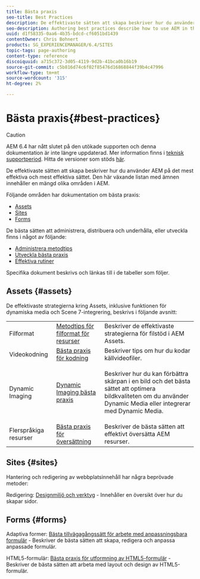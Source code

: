 ```yaml
---
title: Bästa praxis
seo-title: Best Practices
description: De effektivaste sätten att skapa beskriver hur du använder AEM på det mest effektiva och mest effektiva sättet. Den här växande listan med ämnen innehåller en mängd olika områden i AEM.
seo-description: Authoring best practices describe how to use AEM in the most efficient and most effective way possible. This growing list of topics includes a variety of areas in AEM.
uuid: d1f58335-0aa6-4b35-bdcd-cf6051bd1439
contentOwner: Chris Bohnert
products: SG_EXPERIENCEMANAGER/6.4/SITES
topic-tags: page-authoring
content-type: reference
discoiquuid: a715c372-3d05-4119-9d2b-41bca0b16b19
source-git-commit: c5b816d74c6f02f85476d16868844f39b4c47996
workflow-type: tm+mt
source-wordcount: '315'
ht-degree: 2%

---
```



# Bästa praxis{#best-practices}

>[!CAUTION]
>
>AEM 6.4 har nått slutet på den utökade supporten och denna dokumentation är inte längre uppdaterad. Mer information finns i [teknisk supportperiod](https://helpx.adobe.com/support/programs/eol-matrix.html). Hitta de versioner som stöds [här](https://experienceleague.adobe.com/docs/).

De effektivaste sätten att skapa beskriver hur du använder AEM på det mest effektiva och mest effektiva sättet. Den här växande listan med ämnen innehåller en mängd olika områden i AEM.

Följande områden har dokumentation om bästa praxis:

* [Assets](#assets)
* [Sites](#sites)
* [Forms](#forms)

De bästa sätten att administrera, distribuera och underhålla, eller utveckla finns i något av följande:

* [Administrera metodtips](/help/sites-administering/administer-best-practices.md)
* [Utveckla bästa praxis](/help/sites-developing/best-practices.md)
* [Effektiva rutiner](/help/sites-deploying/best-practices.md)

Specifika dokument beskrivs och länkas till i de tabeller som följer.

## Assets {#assets}

De effektivaste strategierna kring Assets, inklusive funktionen för dynamiska media och Scene 7-integrering, beskrivs i följande avsnitt:

<table> 
 <tbody>
  <tr>
   <td>Filformat</td> 
   <td><a href="/help/assets/assets-file-format-best-practices.md">Metodtips för filformat för resurser</a></td> 
   <td>Beskriver de effektivaste strategierna för filstöd i AEM Assets.</td> 
  </tr>
  <tr>
   <td>Videokodning</td> 
   <td><a href="/help/assets/video.md#best-practices-for-encoding-videos">Bästa praxis för kodning</a></td> 
   <td>Beskriver tips om hur du kodar källvideofiler.</td> 
  </tr>
  <tr>
   <td>Dynamic Imaging</td> 
   <td><a href="/help/assets/best-practices-for-optimizing-the-quality-of-your-images.md">Dynamic Imaging bästa praxis</a></td> 
   <td><p>Beskriver hur du kan förbättra skärpan i en bild och det bästa sättet att optimera bildkvaliteten om du använder Dynamic Media eller integrerar med Dynamic Media. </p> </td> 
  </tr>
  <tr>
   <td>Flerspråkiga resurser</td> 
   <td><a href="/help/assets/best-practices-for-translating-assets-efficiently.md">Bästa praxis för översättning</a></td> 
   <td>Beskriver de bästa sätten att effektivt översätta AEM resurser.</td> 
  </tr>
 </tbody>
</table>

## Sites {#sites}

Hantering och redigering av webbplatsinnehåll har några beprövade metoder:

Redigering: [Designmiljö och verktyg](/help/sites-classic-ui-authoring/classic-page-author-env-tools.md) - Innehåller en översikt över hur du skapar sidor.

## Forms {#forms}

Adaptiva former: [Bästa tillvägagångssätt för arbete med anpassningsbara formulär](/help/forms/using/adaptive-forms-best-practices.md) - Beskriver de bästa sätten att skapa, redigera och anpassa anpassade formulär.

HTML5-formulär: [Bästa praxis för utformning av HTML5-formulär](/help/forms/using/best-practices-for-html5-forms.md) - Beskriver de bästa sätten att arbeta med layout och design av HTML5-formulär.

